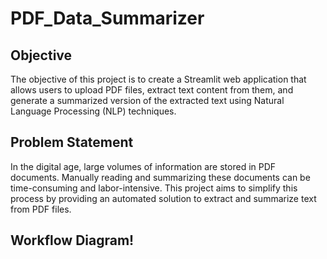 # PDF_Data_Summarizer
## Objective

The objective of this project is to create a Streamlit web application that allows users to upload PDF files, extract text content from them, and generate a summarized version of the extracted text using Natural Language Processing (NLP) techniques.

## Problem Statement

In the digital age, large volumes of information are stored in PDF documents. Manually reading and summarizing these documents can be time-consuming and labor-intensive. This project aims to simplify this process by providing an automated solution to extract and summarize text from PDF files.

## Workflow Diagram!
